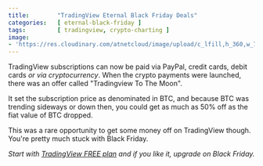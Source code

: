 ```yaml
---
title:        "TradingView Eternal Black Friday Deals"
categories:   [ eternal-black-friday ]
tags:         [ tradingview, crypto-charting ]
image:
- 'https://res.cloudinary.com/atnetcloud/image/upload/c_lfill,h_360,w_700/v1588053657/atnet/altcoin-wallets/Screen_Shot_2020-04-28_at_12.57.04_kgpitv.jpg'
---
```


TradingView subscriptions can now be paid via PayPal, credit cards, debit cards _or via cryptocurrency_. When the crypto payments were launched, there was an offer called "Tradingview To The Moon".

It set the subscription price as denominated in BTC, and because BTC was trending sideways or down then, you could get as much as 50% off as the fiat value of BTC dropped.

This was a rare opportunity to get some money off on TradingView though. You're pretty much stuck with Black Friday.

<em>Start with <a href="http://bit.ly/at-tvd-eth" rel="nofollow">TradingView FREE plan</a> and if you like it, upgrade on Black Friday.</em>
